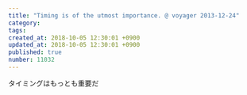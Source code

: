 ```yaml
---
title: "Timing is of the utmost importance. @ voyager 2013-12-24"
category: 
tags: 
created_at: 2018-10-05 12:30:01 +0900
updated_at: 2018-10-05 12:30:01 +0900
published: true
number: 11032
---
```


タイミングはもっとも重要だ
